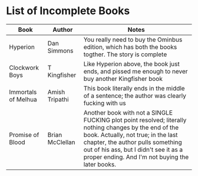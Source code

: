 # List of Incomplete Books

| Book         | Author     | Notes|
|--------------|-----------|------------|
| Hyperion     | Dan Simmons     |  You really need to buy the Ominbus edition, which has both the books togther. The story is complete      |
| Clockwork Boys      | T Kingfisher | Like Hyperion above, the book just ends, and pissed me enough to never buy another Kingfisher book       |
| Immortals of Melhua| Amish Tripathi | This book literally ends in the middle of  a sentence; the author was clearly fucking with us|
| Promise of Blood| Brian McClellan | Another book with not a SINGLE FUCKING plot point resolved; literally nothing changes by the end of the book. Actually, not true; in the last chapter, the author pulls something out of his ass, but I didn't see it as a proper ending. And I'm not buying the later books.|
